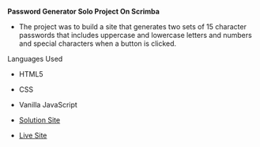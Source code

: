 **Password Generator Solo Project On Scrimba**

- The project was to build a site that generates two sets of 15 character passwords that includes uppercase and lowercase letters and numbers and special characters when a button is clicked.

Languages Used
- HTML5
- CSS
- Vanilla JavaScript

- [Solution Site](https://github.com/ABQ4539/Password-generator)
- [Live Site](https://abq4539.github.io/Password-generator/)
